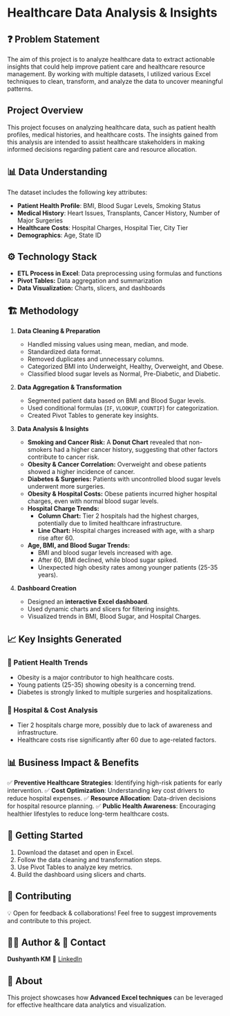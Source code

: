 # Healthcare Data Analysis & Insights

## ❓ Problem Statement
The aim of this project is to analyze healthcare data to extract actionable insights that could help improve patient care and healthcare resource management. By working with multiple datasets, I utilized various Excel techniques to clean, transform, and analyze the data to uncover meaningful patterns.

## Project Overview
This project focuses on analyzing healthcare data, such as patient health profiles, medical histories, and healthcare costs. The insights gained from this analysis are intended to assist healthcare stakeholders in making informed decisions regarding patient care and resource allocation.

## 📊 Data Understanding
The dataset includes the following key attributes:
- **Patient Health Profile**: BMI, Blood Sugar Levels, Smoking Status
- **Medical History**: Heart Issues, Transplants, Cancer History, Number of Major Surgeries
- **Healthcare Costs**: Hospital Charges, Hospital Tier, City Tier
- **Demographics**: Age, State ID

## ⚙️ Technology Stack
- **ETL Process in Excel**: Data preprocessing using formulas and functions
- **Pivot Tables:** Data aggregation and summarization
- **Data Visualization:** Charts, slicers, and dashboards

## 🏗️ Methodology
1. **Data Cleaning & Preparation**
   - Handled missing values using mean, median, and mode.
   - Standardized data format.
   - Removed duplicates and unnecessary columns.
   - Categorized BMI into Underweight, Healthy, Overweight, and Obese.
   - Classified blood sugar levels as Normal, Pre-Diabetic, and Diabetic.
   
2. **Data Aggregation & Transformation**
   - Segmented patient data based on BMI and Blood Sugar levels.
   - Used conditional formulas (`IF`, `VLOOKUP`, `COUNTIF`) for categorization.
   - Created Pivot Tables to generate key insights.

3. **Data Analysis & Insights**
   - **Smoking and Cancer Risk:** A **Donut Chart** revealed that non-smokers had a higher cancer history, suggesting that other factors contribute to cancer risk.
   - **Obesity & Cancer Correlation:** Overweight and obese patients showed a higher incidence of cancer.
   - **Diabetes & Surgeries:** Patients with uncontrolled blood sugar levels underwent more surgeries.
   - **Obesity & Hospital Costs:** Obese patients incurred higher hospital charges, even with normal blood sugar levels.
   - **Hospital Charge Trends:**
     - **Column Chart:** Tier 2 hospitals had the highest charges, potentially due to limited healthcare infrastructure.
     - **Line Chart:** Hospital charges increased with age, with a sharp rise after 60.
   - **Age, BMI, and Blood Sugar Trends:**
     - BMI and blood sugar levels increased with age.
     - After 60, BMI declined, while blood sugar spiked.
     - Unexpected high obesity rates among younger patients (25-35 years).

4. **Dashboard Creation**
   - Designed an **interactive Excel dashboard**.
   - Used dynamic charts and slicers for filtering insights.
   - Visualized trends in BMI, Blood Sugar, and Hospital Charges.

## 📈 Key Insights Generated
### 🔹 Patient Health Trends
- Obesity is a major contributor to high healthcare costs.
- Young patients (25-35) showing obesity is a concerning trend.
- Diabetes is strongly linked to multiple surgeries and hospitalizations.

### 🔹 Hospital & Cost Analysis
- Tier 2 hospitals charge more, possibly due to lack of awareness and infrastructure.
- Healthcare costs rise significantly after 60 due to age-related factors.

## 📊 Business Impact & Benefits
✅ **Preventive Healthcare Strategies**: Identifying high-risk patients for early intervention.
✅ **Cost Optimization**: Understanding key cost drivers to reduce hospital expenses.
✅ **Resource Allocation**: Data-driven decisions for hospital resource planning.
✅ **Public Health Awareness**: Encouraging healthier lifestyles to reduce long-term healthcare costs.

## 🚀 Getting Started
1. Download the dataset and open in Excel.
2. Follow the data cleaning and transformation steps.
3. Use Pivot Tables to analyze key metrics.
4. Build the dashboard using slicers and charts.

## 🤝 Contributing
💡 Open for feedback & collaborations! Feel free to suggest improvements and contribute to this project.

## 👨‍💻 Author & 📌 Contact
**Dushyanth KM** 🔗 [LinkedIn](https://www.linkedin.com/in/dushyanth-km-666660260/)

## 📢 About
This project showcases how **Advanced Excel techniques** can be leveraged for effective healthcare data analytics and visualization.
